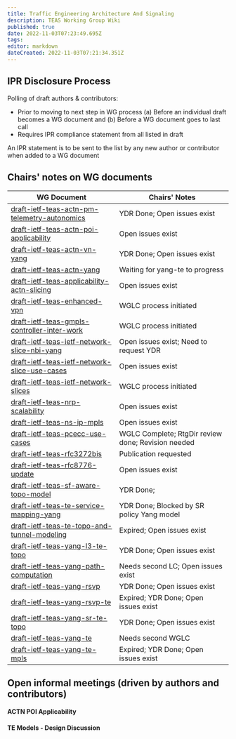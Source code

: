 ```yaml
---
title: Traffic Engineering Architecture And Signaling
description: TEAS Working Group Wiki
published: true
date: 2022-11-03T07:23:49.695Z
tags: 
editor: markdown
dateCreated: 2022-11-03T07:21:34.351Z
---
```




## IPR Disclosure Process

Polling of draft authors & contributors:
  - Prior to moving to next step in WG process
    (a) Before an individual draft becomes a WG document and
    (b) Before a WG document goes to last call
  - Requires IPR compliance statement from all listed in draft
 
An IPR statement is to be sent to the list by any new author or contributor when added to a WG document
  

## Chairs' notes on WG documents

| WG Document                                      | Chairs' Notes
|--------------------------------------------------|----------------------------------------------------
| [draft-ietf-teas-actn-pm-telemetry-autonomics](https://datatracker.ietf.org/doc/draft-ietf-teas-actn-pm-telemetry-autonomics/)     | YDR Done; Open issues exist
| [draft-ietf-teas-actn-poi-applicability](https://datatracker.ietf.org/doc/draft-ietf-teas-actn-poi-applicability/)           | Open issues exist
| [draft-ietf-teas-actn-vn-yang](https://datatracker.ietf.org/doc/draft-ietf-teas-actn-vn-yang/)                     | YDR Done; Open issues exist
| [draft-ietf-teas-actn-yang](https://datatracker.ietf.org/doc/draft-ietf-teas-actn-yang/)                        | Waiting for yang-te to progress
| [draft-ietf-teas-applicability-actn-slicing](https://datatracker.ietf.org/doc/draft-ietf-teas-applicability-actn-slicing/)       | Open issues exist
| [draft-ietf-teas-enhanced-vpn](https://datatracker.ietf.org/doc/draft-ietf-teas-enhanced-vpn/)                     | WGLC process initiated
| [draft-ietf-teas-gmpls-controller-inter-work](https://datatracker.ietf.org/doc/draft-ietf-teas-gmpls-controller-inter-work/)      | WGLC process initiated
| [draft-ietf-teas-ietf-network-slice-nbi-yang](https://datatracker.ietf.org/doc/draft-ietf-teas-ietf-network-slice-nbi-yang/)      | Open issues exist; Need to request YDR
| [draft-ietf-teas-ietf-network-slice-use-cases](https://datatracker.ietf.org/doc/draft-ietf-teas-ietf-network-slice-use-cases/)     | Open issues exist
| [draft-ietf-teas-ietf-network-slices](https://datatracker.ietf.org/doc/draft-ietf-teas-ietf-network-slices/)              | WGLC process initiated
| [draft-ietf-teas-nrp-scalability](https://datatracker.ietf.org/doc/draft-ietf-teas-nrp-scalability/)                  | Open issues exist
| [draft-ietf-teas-ns-ip-mpls](https://datatracker.ietf.org/doc/draft-ietf-teas-ns-ip-mpls/)                       | Open issues exist
| [draft-ietf-teas-pcecc-use-cases](https://datatracker.ietf.org/doc/draft-ietf-teas-pcecc-use-cases/)                  | WGLC Complete; RtgDir review done; Revision needed
| [draft-ietf-teas-rfc3272bis](https://datatracker.ietf.org/doc/draft-ietf-teas-rfc3272bis/)                       | Publication requested
| [draft-ietf-teas-rfc8776-update](https://datatracker.ietf.org/doc/draft-ietf-teas-rfc8776-update/)                   | Open issues exist
| [draft-ietf-teas-sf-aware-topo-model](https://datatracker.ietf.org/doc/draft-ietf-teas-sf-aware-topo-model/)              | YDR Done; 
| [draft-ietf-teas-te-service-mapping-yang](https://datatracker.ietf.org/doc/draft-ietf-teas-te-service-mapping-yang/)          | YDR Done; Blocked by SR policy Yang model
| [draft-ietf-teas-te-topo-and-tunnel-modeling](https://datatracker.ietf.org/doc/draft-ietf-teas-te-topo-and-tunnel-modeling/)      | Expired; Open issues exist
| [draft-ietf-teas-yang-l3-te-topo](https://datatracker.ietf.org/doc/draft-ietf-teas-yang-l3-te-topo/)                  | YDR Done; Open issues exist
| [draft-ietf-teas-yang-path-computation](https://datatracker.ietf.org/doc/draft-ietf-teas-yang-path-computation/)            | Needs second LC; Open issues exist
| [draft-ietf-teas-yang-rsvp](https://datatracker.ietf.org/doc/draft-ietf-teas-yang-rsvp/)                        | YDR Done; Open issues exist
| [draft-ietf-teas-yang-rsvp-te](https://datatracker.ietf.org/doc/draft-ietf-teas-yang-rsvp-te/)                     | Expired; YDR Done; Open issues exist
| [draft-ietf-teas-yang-sr-te-topo](https://datatracker.ietf.org/doc/draft-ietf-teas-yang-sr-te-topo/)                  | YDR Done; Open issues exist
| [draft-ietf-teas-yang-te](https://datatracker.ietf.org/doc/draft-ietf-teas-yang-te/)                          | Needs second WGLC
| [draft-ietf-teas-yang-te-mpls](https://datatracker.ietf.org/doc/draft-ietf-teas-yang-te-mpls/)                  | Expired; YDR Done; Open issues exist


## Open informal meetings (driven by authors and contributors)

#### ACTN POI Applicability
#### TE Models - Design Discussion